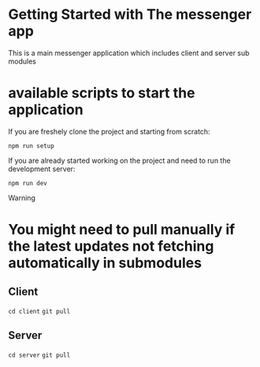 # Getting Started with The messenger app

This is a main messenger application which includes client and server sub modules


# available scripts to start the application

If you are freshely clone the project and starting from scratch:

`npm run setup`

If you are already started working on the project and need to run the development server:

`npm run dev`


Warning
# You might need to pull manually if the latest updates not fetching automatically in submodules

## Client

`cd client`
`git pull`

## Server

`cd server`
`git pull`